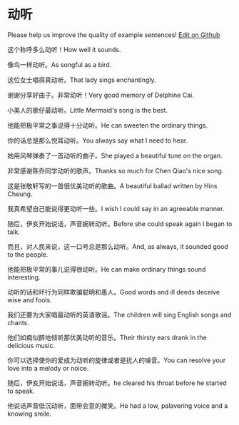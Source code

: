# 动听

Please help us improve the quality of example sentences! [Edit on Github](https://github.com/jiyushe/jiyu-example-sentence-source/blob/main/chinese/dongting.md)

<p><span class="chinese">这个称呼多么动听！</span><span class="english">How well it sounds.</span></p>

<p><span class="chinese">像鸟一样动听。</span><span class="english">As songful as a bird.</span></p>

<p><span class="chinese">这位女士唱得真动听。</span><span class="english">That lady sings enchantingly.</span></p>

<p><span class="chinese">谢谢分享好曲子。非常动听！</span><span class="english">Very good memory of Delphine Cai.</span></p>

<p><span class="chinese">小美人的歌仔最动听。</span><span class="english">Little Mermaid's song is the best.</span></p>

<p><span class="chinese">他能把极平常之事说得十分动听。</span><span class="english">He can sweeten the ordinary things.</span></p>

<p><span class="chinese">你的话总是那么悦耳动听。</span><span class="english">You always say what I need to hear.</span></p>

<p><span class="chinese">她用风琴弹奏了一首动听的曲子。</span><span class="english">She played a beautiful tune on the organ.</span></p>

<p><span class="chinese">非常感谢陈乔同学动听的歌声。</span><span class="english">Thanks so much for Chen Qiao's nice song.</span></p>

<p><span class="chinese">这是张敬轩写的一首很优美动听的歌曲。</span><span class="english">A beautiful ballad written by Hins Cheung.</span></p>

<p><span class="chinese">我真希望自己能说得更动听一些。</span><span class="english">I wish I could say in an agreeable manner.</span></p>

<p><span class="chinese">随后，伊亥开始说话，声音婉转动听。</span><span class="english">Before she could speak again I began to talk.</span></p>

<p><span class="chinese">而且，对人民来说，这一口号总是那么动听。</span><span class="english">And, as always, it sounded good to the people.</span></p>

<p><span class="chinese">他能把极平常的事儿说得很动听。</span><span class="english">He can make ordinary things sound interesting.</span></p>

<p><span class="chinese">动听的话和坏行为同样欺骗聪明和愚人。</span><span class="english">Good words and ill deeds deceive wise and fools.</span></p>

<p><span class="chinese">我们还要为大家唱最动听的英语歌谣。</span><span class="english">The children will sing English songs and chants.</span></p>

<p><span class="chinese">他们如痴似醉地倾听那优美动听的音乐。</span><span class="english">Their thirsty ears drank in the delicious music.</span></p>

<p><span class="chinese">你可以选择使你的爱成为动听的旋律或者是扰人的噪音。</span><span class="english">You can resolve your love into a melody or noice.</span></p>

<p><span class="chinese">随后，伊亥开始说话，声音婉转动听。</span><span class="english">he cleared his throat before he started to speak.</span></p>

<p><span class="chinese">他说话声音低沉动听，面带会意的微笑。</span><span class="english">He had a low, palavering voice and a knowing smile.</span></p>

